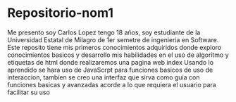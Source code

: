 # Repositorio-nom1
Me presento soy Carlos Lopez tengo 18 años, soy estudiante de la Universidad Estatal de Milagro de 1er semetre de ingenieria en Software. Este reposito tiene mis primeros conocimientos adquiridos donde exploro conocimientos basicos y desarrollo mis habilidades en el uso de algoritmo y etiquetas de html donde realizaremos una pagina web index
Usando lo aprendido se hara uso de JavaScrpt para funciones basicos de uso de interaccion, tambien se creo una interfaz que sirva como guia con funciones basicas y avanzadas acorde a lo que requiera el usuario para facilitar su uso
